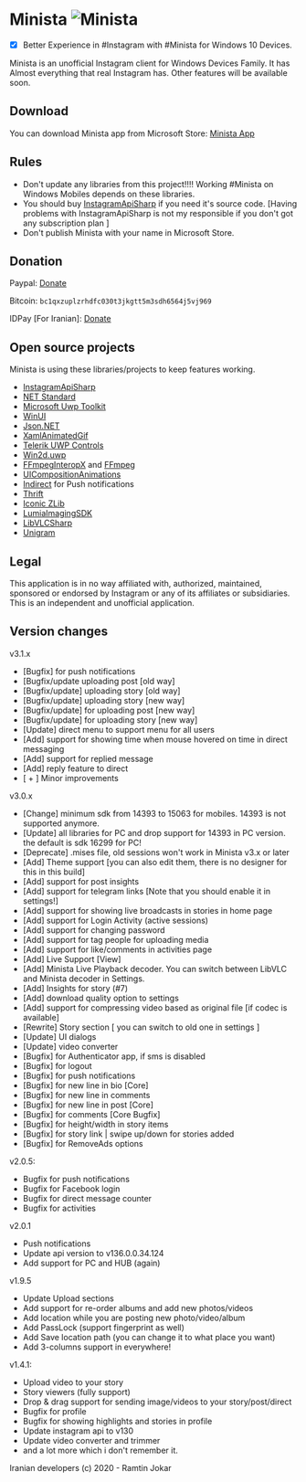 # Minista ![Minista](http://s10.picofile.com/file/8406482800/Minista_Github_Logo.png)
- [x] Better Experience in #Instagram with #Minista for Windows 10 Devices.

Minista is an unofficial Instagram client for Windows Devices Family.
It has Almost everything that real Instagram has. Other features will be available soon.

## Download
You can download Minista app from Microsoft Store: [Minista App](https://www.microsoft.com/store/apps/9NG0313G7X4R)

## Rules
- Don't update any libraries from this project!!!! Working #Minista on Windows Mobiles depends on these libraries.
- You should buy [InstagramApiSharp](https://github.com/ramtinak/InstagramApiSharp/issues/243) if you need it's source code. [Having problems with InstagramApiSharp is not my responsible if you don't got any subscription plan ]
- Don't publish Minista with your name in Microsoft Store.

## Donation
Paypal: [Donate](https://www.paypal.me/rmt4006)

Bitcoin: `bc1qxzuplzrhdfc030t3jkgtt5m3sdh6564j5vj969`

IDPay [For Iranian]: [Donate](https://idpay.ir/ramtinak)

## Open source projects
Minista is using these libraries/projects to keep features working.

- [InstagramApiSharp](https://github.com/ramtinak/InstagramApiSharp/issues/243)
- [NET Standard](https://docs.microsoft.com/en-us/dotnet/standard/net-standard)
- [Microsoft Uwp Toolkit](https://docs.microsoft.com/en-us/windows/communitytoolkit/)
- [WinUI](https://docs.microsoft.com/en-us/windows/apps/winui/)
- [Json.NET](https://www.newtonsoft.com/json)
- [XamlAnimatedGif](https://github.com/XamlAnimatedGif/XamlAnimatedGif)
- [Telerik UWP Controls](https://github.com/telerik/UI-For-UWP)
- [Win2d.uwp](https://github.com/Microsoft/Win2D)
- [FFmpegInteropX](https://github.com/ffmpeginteropx/FFmpegInteropX) and [FFmpeg](http://ffmpeg.org/)
- [UICompositionAnimations](https://github.com/Sergio0694/UICompositionAnimations)
- [Indirect](https://github.com/huynhsontung/Indirect) for Push notifications
- [Thrift](https://github.com/apache/thrift)
- [Iconic ZLib](https://github.com/HelloKitty/Iconic.Zlib.Netstandard)
- [LumiaImagingSDK](https://github.com/microsoft/Lumia-imaging-sdk)
- [LibVLCSharp](https://github.com/videolan/libvlcsharp)
- [Unigram](https://github.com/UnigramDev/Unigram/)

## Legal
This application is in no way affiliated with, authorized, maintained, sponsored or endorsed by Instagram or any of its affiliates or subsidiaries. This is an independent and unofficial application.


## Version changes
v3.1.x
- [Bugfix] for push notifications
- [Bugfix/update uploading post [old way]
- [Bugfix/update] uploading story [old way]
- [Bugfix/update] uploading story [new way]
- [Bugfix/update] for uploading post [new way]
- [Bugfix/update] for uploading story [new way]
- [Update] direct menu to support menu for all users
- [Add] support for showing time when mouse hovered on time in direct messaging
- [Add] support for replied message
- [Add] reply feature to direct
- [ + ] Minor improvements

v3.0.x
- [Change] minimum sdk from 14393 to 15063 for mobiles. 14393 is not supported anymore. 
- [Update] all libraries for PC and drop support for 14393 in PC version. the default is sdk 16299 for PC!
- [Deprecate] .mises file, old sessions won't work in Minista v3.x or later
- [Add] Theme support [you can also edit them, there is no designer for this in this build]
- [Add] support for post insights
- [Add] support for telegram links [Note that you should enable it in settings!]
- [Add] support for showing live broadcasts in stories in home page
- [Add] support for Login Activity (active sessions) 
- [Add] support for changing password
- [Add] support for tag people for uploading media
- [Add] support for like/comments in activities page
- [Add] Live Support [View]
- [Add] Minista Live Playback decoder. You can switch between LibVLC and Minista decoder in Settings.
- [Add] Insights for story (#7)
- [Add] download quality option to settings
- [Add] support for compressing video based as original file [if codec is available]
- [Rewrite] Story section [ you can switch to old one in settings ]
- [Update] UI dialogs
- [Update] video converter
- [Bugfix] for Authenticator app, if sms is disabled
- [Bugfix] for logout
- [Bugfix] for push notifications
- [Bugfix] for new line in bio [Core]
- [Bugfix] for new line in comments
- [Bugfix] for new line in post [Core]
- [Bugfix] for comments [Core Bugfix]
- [Bugfix] for height/width in story items
- [Bugfix] for story link | swipe up/down for stories added
- [Bugfix] for RemoveAds options

v2.0.5:
- Bugfix for push notifications
- Bugfix for Facebook login
- Bugfix for direct message counter
- Bugfix for activities

v2.0.1
- Push notifications
- Update api version to v136.0.0.34.124
- Add support for PC and HUB (again)

v1.9.5
- Update Upload sections
- Add support for re-order albums and add new photos/videos
- Add location while you are posting new photo/video/album
- Add PassLock (support fingerprint as well)
- Add Save location path (you can change it to what place you want)
- Add 3-columns support in everywhere!

v1.4.1:
- Upload video to your story
- Story viewers (fully support)
- Drop & drag support for sending image/videos to your story/post/direct
- Bugfix for profile
- Bugfix for showing highlights and stories in profile
- Update instagram api to v130
- Update video converter and trimmer
- and a lot more which i don't remember it.



Iranian developers (c) 2020 - Ramtin Jokar
